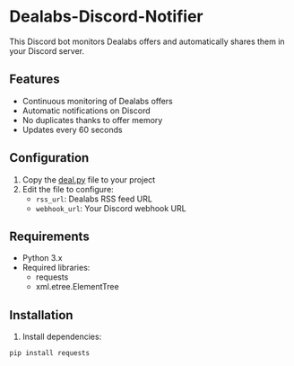 # Dealabs-Discord-Notifier

This Discord bot monitors Dealabs offers and automatically shares them in your Discord server.

## Features

- Continuous monitoring of Dealabs offers
- Automatic notifications on Discord
- No duplicates thanks to offer memory
- Updates every 60 seconds

## Configuration

1. Copy the [deal.py](cci:7://file:///c:/Users/maxim/Desktop/Bot%20discord/deal.py:0:0-0:0) file to your project
2. Edit the file to configure:
   - `rss_url`: Dealabs RSS feed URL
   - `webhook_url`: Your Discord webhook URL

## Requirements

- Python 3.x
- Required libraries:
  - requests
  - xml.etree.ElementTree

## Installation

1. Install dependencies:
```bash
pip install requests
